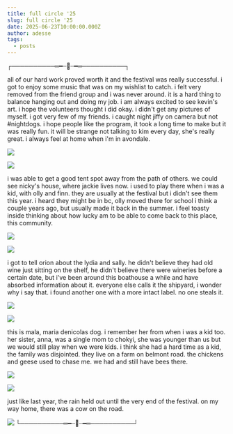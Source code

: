 ```yaml
---
title: full circle '25
slug: full circle '25
date: 2025-06-23T10:00:00.000Z
author: adesse
tags:
  - posts
---
```

┌──────────═━┈🐝┈━═──────────┐

all of our hard work proved worth it and the festival was really successful. i got to enjoy some music that was on my wishlist to catch. i felt very removed from the friend group and i was never around. it is a hard thing to balance hanging out and doing my job. i am always excited to see kevin's art. i hope the volunteers thought i did okay. i didn't get any pictures of myself. i got very few of my friends. i caught night jiffy on camera but not #nightdogs. i hope people like the program, it took a long time to make but it was really fun. it will be strange not talking to kim every day, she's really great. i always feel at home when i'm in avondale.

![](img_3290.jpg)

![](img_3272.jpg)

i was able to get a good tent spot away from the path of others. we could see nicky's house, where jackie lives now. i used to play there when i was a kid, with olly and finn. they are usually at the festival but i didn't see them this year. i heard they might be in bc, olly moved there for school i think a couple years ago, but usually made it back in the summer. i feel toasty inside thinking about how lucky am to be able to come back to this place, this community.

![](img_3282.jpg)

![](img_3307.jpg)

i got to tell orion about the lydia and sally. he didn't believe they had old wine just sitting on the shelf, he didn't believe there were wineries before a certain date, but i've been around this boathouse a while and have absorbed information about it. everyone else calls it the shipyard, i wonder why i say that. i found another one with a more intact label. no one steals it.

![](img_3308.jpg)

![](img_3276.jpg)

this is mala, maria denicolas dog. i remember her from when i was a kid too. her sister, anna, was a single mom to chokyi, she was younger than us but we would still play when we were kids. i think she had a hard time as a kid, the family was disjointed. they live on a farm on belmont road. the chickens and geese used to chase me. we had and still have bees there.

![](img_3267.jpg)

![](img_3285.jpg)

just like last year, the rain held out until the very end of the festival. on my way home, there was a cow on the road.

![](img_3312.jpg)
└──────────═━┈🐝┈━═──────────┘
